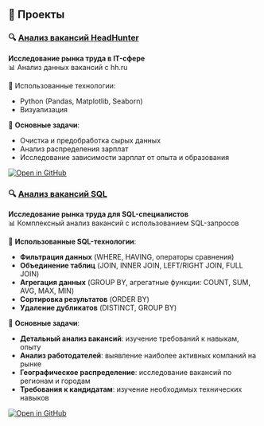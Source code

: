 ## 🚀 Проекты

### 🔍 [Анализ вакансий HeadHunter](https://github.com/Alexkoshin/SF_data_science/tree/master/HeadHunter)
**Исследование рынка труда в IT-сфере**  
📊 Анализ данных вакансий с hh.ru  

🔧 Использованные технологии: 
- Python (Pandas, Matplotlib, Seaborn) 
- Визуализация

📌 **Основные задачи**:
- Очистка и предобработка сырых данных
- Анализ распределения зарплат
- Исследование зависимости зарплат от опыта и образования

[![Open in GitHub](https://img.shields.io/badge/-Открыть_проект-181717?style=for-the-badge&logo=github)](https://github.com/Alexkoshin/SF_data_science/tree/master/HeadHunter)


### 🔍 [Анализ вакансий SQL](https://github.com/Alexkoshin/SF_data_science/tree/master/HeadHunter)
**Исследование рынка труда для SQL-специалистов**  
📊 Комплексный анализ вакансий с использованием SQL-запросов  

🔧 **Использованные SQL-технологии**: 
- **Фильтрация данных** (WHERE, HAVING, операторы сравнения)
- **Объединение таблиц** (JOIN, INNER JOIN, LEFT/RIGHT JOIN, FULL JOIN)
- **Агрегация данных** (GROUP BY, агрегатные функции: COUNT, SUM, AVG, MAX, MIN)
- **Сортировка результатов** (ORDER BY)
- **Удаление дубликатов** (DISTINCT, GROUP BY)

📌 **Основные задачи**:
- **Детальный анализ вакансий**: изучение требований к навыкам, опыту
- **Анализ работодателей**: выявление наиболее активных компаний на рынке
- **Географическое распределение**: исследование вакансий по регионам и городам
- **Требования к кандидатам**: изучение необходимых технических навыков

[![Open in GitHub](https://img.shields.io/badge/-Открыть_проект-181717?style=for-the-badge&logo=github)](https://github.com/your_username/your_repo/tree/main/sql_vacancies_analysis)